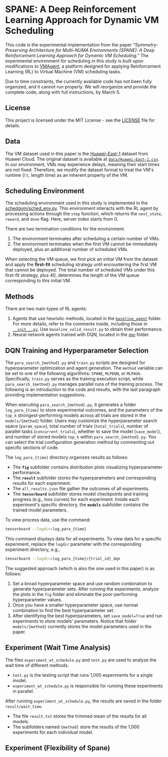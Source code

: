 # SPANE: A Deep Reinforcement Learning Approach for Dynamic VM Scheduling
This code is the experimental implementation from the paper *"Symmetry-Preserving Architecture for Multi-NUMA Environments (SPANE): A Deep Reinforcement Learning Approach for Dynamic VM Scheduling."* The experimental environment for scheduling in this study is built upon modifications to [VMAgent](https://github.com/mail-ecnu/VMAgent), a platform designed for applying Reinforcement Learning (RL) to Virtual Machine (VM) scheduling tasks.

Due to time constraints, the currently available code has not been fully organized, and it cannot run properly. We will reorganize and provide the complete code, along with full instructions, by March 5.


## License
This project is licensed under the MIT License - see the [LICENSE](./LICENSE) file for details.

## Data
The VM dataset used in this paper is the [Huawei-East-1](https://github.com/huaweicloud/VM-placement-dataset/tree/main?tab=readme-ov-file) dataset from Huawei Cloud. The original dataset is available at [`data/Huawei-East-1.csv`](data/Huawei-East-1.csv). In our environment, VMs may experience delays, meaning their start times are not fixed. Therefore, we modify the dataset format to treat the VM's runtime (`lt`, length time) as an inherent property of the VM.

## Scheduling Environment
The scheduling environment used in this study is implemented in the [schedgym/sched_env.py](schedgym/sched_env.py). This environment interacts with the RL agent by processing actions through the `step` function, which returns the `next_state`, `reward`, and `done` flag. Here, server index starts from 0.

There are two termination conditions for the environment.  
1. The environment terminates after scheduling a certain number of VMs.  
2. The environment terminates when the first VM cannot be immediately deployed, plus an additional number of scheduled VMs.

When selecting the VM queue, we first pick an initial VM from the dataset and apply the **first-fit** scheduling strategy until encountering the first VM that cannot be deployed. The total number of scheduled VMs under this first-fit strategy, plus 40, determines the length of the VM queue corresponding to this initial VM.

## Methods
There are two main types of RL agents:  
1. Agents that use heuristic methods, located in the [`baseline_agent`](baseline_agent) folder. For more details, refer to the comments inside, including those in [`__init__.py`](baseline_agent/__init__.py). Use `baseline_valid_result.py` to obtain their performance.
2. Neural network agents trained with DQN, located in the [`dqn`](dqn) folder.

## DQN Training and Hyperparameter Selection
The `para_search_{method}.py` and `train.py` scripts are designed for hyperparameter optimization and agent generation. The `method` variable can be set to one of the following algorithms: `SPANE`, `MLPDQN`, or `MLPAUG`. Specifically, `train.py` serves as the training execution script, while `para_search_{method}.py` manages parallel runs of the training process. The following is an introduction to the code and results, with the last paragraph providing implementation suggestions.

When executing `para_search_{method}.py`, it generates a folder `log_para_{time}` to store experimental outcomes, and the parameters of the `top_k` strongest-performing models across all trials are stored in the `models/{method}` folder. Users may customize the hyperparameter search space (`param_space`), total number of trials (`total_trials`), number of parallel tasks (`concurrent_trials`), whether to save the model (`save_model`), and number of stored models `top_k` within `para_search_{method}.py`. You can select the trial configuration generation method by commenting out specific sections of code.

The `log_para_{time}` directory organizes results as follows:  
- The **`fig`** subfolder contains distribution plots visualizing hyperparameter performance.  
- The **`result`** subfolder stores the hyperparameters and corresponding results for each experiment.
- The `all_results.json` file gather the outcomes of all experiments. 
- The **`tensorboard`** subfolder stores model checkpoints and training progress (e.g., loss curves) for each experiment. Inside each experiment's specific directory, the **`models`** subfolder contains the trained model parameters.

To view process data, use the command:  
```bash
tensorboard --logdir=log_para_{time}
```
This command displays data for all experiments. To view data for a specific experiment, replace the `logdir` parameter with the corresponding experiment directory, e.g.,  
```bash
tensorboard --logdir=log_para_{time}/{trial_id}_dqn
```

The suggested approach (which is also the one used in this paper) is as follows:  
1. Set a broad hyperparameter space and use random combination to generate hyperparameter sets. After running the experiments, analyze the plots in the `fig` folder and eliminate the poor-performing hyperparameter values.  
2. Once you have a smaller hyperparameter space, use normal combination to find the best hyperparameter set.  
3. After identifying the best hyperparameters, set `save_model=True` and run experiments to store models' parameters.
Notice that folder `models/{method}` currently stores the model parameters used in the paper.

## Experiment (Wait Time Analysis)
The files `experiment_wt_schedule.py` and `test.py` are used to analyze the wait time of different methods. 
- `test.py` is the testing script that runs 1,000 experiments for a single model.
- `experiment_wt_schedule.py` is responsible for running these experiments in parallel.

After running `experiment_wt_schedule.py`, the results are saved in the folder `result/wait_time`. 
- The file `result.txt` stores the trimmed mean of the results for all models.
- The subfolders named `{method}` store the results of the 1,000 experiments for each individual model.

## Experiment (Flexibility of Spane)


